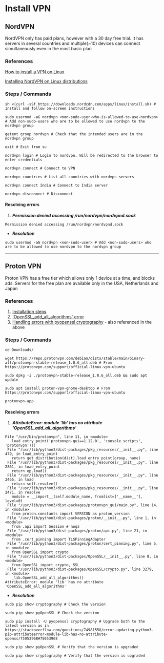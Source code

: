 # Install VPN

## NordVPN

NordVPN only has paid plans, however with a 30 day free trial. It has servers in several countries and multiple(~10) devices can connect simultaneously even in the most basic plan

### References
[How to install a VPN on Linux](https://nordvpn.com/download/linux/#install-nordvpn)

[Installing NordVPN on Linux distributions](https://support.nordvpn.com/hc/en-us/articles/20196094470929-Installing-NordVPN-on-Linux-distributions)

### Steps / Commands

`sh <(curl -sSf https://downloads.nordcdn.com/apps/linux/install.sh) # Install and follow on-screen instructions`

`sudo usermod -aG nordvpn <non-sudo-user-who-is-allowed-to-use-nordvpn> # Add non-sudo-users who are to be allowed to use nordvpn to the nordvpn group`

`getent group nordvpn # Check that the intended users are in the nordvpn group`

`exit # Exit from su`

`nordvpn login # Login to nordvpn. Will be redirected to the browser to enter credentials`

`nordvpn connect # Connect to VPN`

`nordvpn countries # List all countries with nordvpn servers`

`nordvpn connect India # Connect to India server`

`nordvpn disconnect # Disconnect`

#### Resolving errors ####

1. ___Permission denied accessing /run/nordvpn/nordvpnd.sock___

```
Permission denied accessing /run/nordvpn/nordvpnd.sock
```
- ___Resolution___

`sudo usermod -aG nordvpn <non-sudo-user> # Add <non-sudo-users> who are to be allowed to use nordvpn to the nordvpn group`


-----------------------------------------
## Proton VPN

Proton VPN has a free tier which allows only 1 device at a time, and blocks ads. Servers for the free plan are available  only in the USA, Netherlands and Japan

### References

1. [Installation steps](https://protonvpn.com/support/official-linux-vpn-ubuntu)
1. ['OpenSSL_add_all_algorithms' error](https://www.reddit.com/r/ProtonVPN/comments/132cpsv/openssl_add_all_alghoritms_error/?rdt=50650)
1. [Handling errors with pyopenssl cryptography](https://stackoverflow.com/questions/74981558/error-updating-python3-pip-attributeerror-module-lib-has-no-attribute-openss/75053968#75053968) - also referenced in the above


### Steps / Commands

`cd Downloads/`

`wget https://repo.protonvpn.com/debian/dists/stable/main/binary-all/protonvpn-stable-release_1.0.6_all.deb # From https://protonvpn.com/support/official-linux-vpn-ubuntu`

`sudo dpkg -i ./protonvpn-stable-release_1.0.6_all.deb && sudo apt update`

`sudo apt install proton-vpn-gnome-desktop # From https://protonvpn.com/support/official-linux-vpn-ubuntu`

`protonvpn-app`

#### Resolving errors ####

1.  ___AttributeError: module 'lib' has no attribute 'OpenSSL_add_all_algorithms'___

```
File "/usr/bin/protonvpn", line 11, in <module>
   load_entry_point('protonvpn-gui==1.12.0', 'console_scripts', 'protonvpn')()
 File "/usr/lib/python3/dist-packages/pkg_resources/__init__.py", line 479, in load_entry_point
   return get_distribution(dist).load_entry_point(group, name)
 File "/usr/lib/python3/dist-packages/pkg_resources/__init__.py", line 2861, in load_entry_point
   return ep.load()
 File "/usr/lib/python3/dist-packages/pkg_resources/__init__.py", line 2465, in load
   return self.resolve()
 File "/usr/lib/python3/dist-packages/pkg_resources/__init__.py", line 2471, in resolve
   module = __import__(self.module_name, fromlist=['__name__'], level=0)
 File "/usr/lib/python3/dist-packages/protonvpn_gui/main.py", line 14, in <module>
   from proton.constants import VERSION as proton_version
 File "/usr/lib/python3/dist-packages/proton/__init__.py", line 1, in <module>
   from .api import Session # noqa
 File "/usr/lib/python3/dist-packages/proton/api.py", line 21, in <module>
   from .cert_pinning import TLSPinningAdapter
 File "/usr/lib/python3/dist-packages/proton/cert_pinning.py", line 5, in <module>
   from OpenSSL import crypto
 File "/usr/lib/python3/dist-packages/OpenSSL/__init__.py", line 8, in <module>
   from OpenSSL import crypto, SSL
 File "/usr/lib/python3/dist-packages/OpenSSL/crypto.py", line 3279, in <module>
   _lib.OpenSSL_add_all_algorithms()
AttributeError: module 'lib' has no attribute 'OpenSSL_add_all_algorithms' 
```
- ___Resolution___
 
`sudo pip show cryptography # Check the version`

`sudo pip show pyOpenSSL # Check the version`

`sudo pip install -U pyopenssl cryptography # Upgrade both to the latest version as in https://stackoverflow.com/questions/74981558/error-updating-python3-pip-attributeerror-module-lib-has-no-attribute-openss/75053968#75053968`

`sudo pip show pyOpenSSL # Verify that the version is upgraded`

`sudo pip show cryptography # Verify that the version is upgraded`
